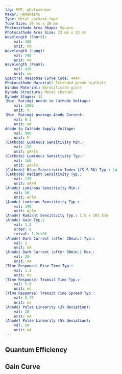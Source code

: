 ```yaml
---
tag: PMT, photosensor
Maker: Hamamastu
Type: Metal package type
Tube Size: 30 mm x 30 mm
Photocathode Area Shape: Square
Photocathode Area Size: 23 mm x 23 mm
Wavelength (Short):
    val: 300
    unit: nm
Wavelength (Long):
    val: 700
    unit: nm
Wavelength (Peak):
    val: 420
    unit: nm
Spectral Response Curve Code: 444K
Photocathode Material: Extended green bialkali
Window Material: Borosilicate glass
Dynode Structure: Metal channel
Dynode Stages: 12
(Max. Rating) Anode to Cathode Voltage:
    val: 1000
    unit: V
(Max. Rating) Average Anode Current:
    val: 0.1
    unit: mA
Anode to Cathode Supply Voltage:
    val: 900
    unit: V
(Cathode) Luminous Sensitivity Min.:
    val: 120
    unit: μA/lm
(Cathode) Luminous Sensitivity Typ.:
    val: 160
    unit: μA/lm
(Cathode) Blue Sensitivity Index (CS 5-58) Typ.: 14
(Cathode) Radiant Sensitivity Typ.:
    val: 125
    unit: mA/W
(Anode) Luminous Sensitivity Min.:
    val: 50
    unit: A/lm
(Anode) Luminous Sensitivity Typ.:
    val: 190
    unit: A/lm
(Anode) Radiant Sensitivity Typ.: 1.5 x 105 A/W
(Anode) Gain Typ.:
    val: 1.2
    order: 6
    totval: 1.2e+06
(Anode) Dark Current (after 30min.) Typ.:
    val: 2
    unit: nA
(Anode) Dark Current (after 30min.) Max.:
    val: 20
    unit: nA
(Time Response) Rise Time Typ.:
    val: 1.3
    unit: ns
(Time Response) Transit Time Typ.:
    val: 5.8
    unit: ns
(Time Response) Transit Time Spread Typ.:
    val: 0.27
    unit: ns
(Anode) Pulse Linearity (2% deviation):
    val: 20
    unit: mA
(Anode) Pulse Linearity (5% deviation):
    val: 60
    unit: mA
---
```

## Quantum Efficiency
## Gain Curve
